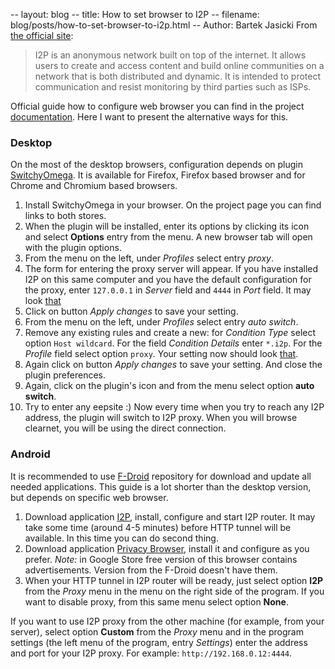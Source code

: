 -- layout: blog
-- title: How to set browser to I2P
-- filename: blog/posts/how-to-set-browser-to-i2p.html
-- Author: Bartek Jasicki
From [the official site](https://geti2p.net/en/):

> I2P is an anonymous network built on top of the internet. It allows users
> to create and access content and build online communities on a network
> that is both distributed and dynamic. It is intended to protect
> communication and resist monitoring by third parties such as ISPs.

Official guide how to configure web browser you can find in the project
[documentation](https://geti2p.net/en/about/browser-config). Here I want to
present the alternative ways for this.

### Desktop

On the most of the desktop browsers, configuration depends on plugin
[SwitchyOmega](https://github.com/FelisCatus/SwitchyOmega). It is available for
Firefox, Firefox based browser and for Chrome and Chromium based browsers.

1. Install SwitchyOmega in your browser. On the project page you can find links
   to both stores.
2. When the plugin will be installed, enter its options by clicking its icon
   and select **Options** entry from the menu. A new browser tab will open with
   the plugin options.
3. From the menu on the left, under *Profiles* select entry *proxy*.
4. The form for entering the proxy server will appear. If you have installed
   I2P on this same computer and you have the default configuration for the
   proxy, enter `127.0.0.1` in *Server* field and `4444` in *Port* field. It
   may look [that](images/guide/proxy.png)
5. Click on button *Apply changes* to save your setting.
6. From the menu on the left, under *Profiles* select entry *auto switch*.
7. Remove any existing rules and create a new: for *Condition Type* select
   option `Host wildcard`. For the field *Condition Details* enter `*.i2p`. For
   the *Profile* field select option `proxy`. Your setting now should look
   [that](images/guide/autoswitch.png).
8. Again click on button *Apply changes* to save your setting. And close the
   plugin preferences.
9. Again, click on the plugin's icon and from the menu select option **auto
   switch**.
10. Try to enter any eepsite :) Now every time when you try to reach any I2P
   address, the plugin will switch to I2P proxy. When you will browse clearnet,
   you will be using the direct connection.

### Android

It is recommended to use [F-Droid](https://f-droid.org/) repository for
download and update all needed applications. This guide is a lot shorter than
the desktop version, but depends on specific web browser.

1. Download application [I2P](https://f-droid.org/packages/net.i2p.android.router/),
   install, configure and start I2P router. It may take some time (around 4-5
   minutes) before HTTP tunnel will be available. In this time you can do
   second thing.
2. Download application [Privacy Browser](https://f-droid.org/packages/com.stoutner.privacybrowser.standard/),
   install it and configure as you prefer. *Note:* in Google Store free version
   of this browser contains advertisements. Version from the F-Droid doesn't
   have them.
3. When your HTTP tunnel in I2P router will be ready, just select option
   **I2P** from the *Proxy* menu in the menu on the right side of the program.
   If you want to disable proxy, from this same menu select option **None**.

If you want to use I2P proxy from the other machine (for example, from your
server), select option **Custom** from the *Proxy* menu and in the program
settings (the left menu of the program, entry *Settings*) enter the address
and port for your I2P proxy. For example: `http://192.168.0.12:4444`.
